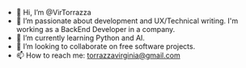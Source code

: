 - 👋 Hi, I’m @VirTorrazza
- 👀 I’m passionate about development and UX/Technical writing. I'm working as a BackEnd Developer in a company.
- 🌱 I’m currently learning Python and AI.
- 💞️ I’m looking to collaborate on free software projects.
- 📫 How to reach me: torrazzavirginia@gmail.com

<!---
VirTorrazza/VirTorrazza is a ✨ special ✨ repository because its `README.md` (this file) appears on your GitHub profile.
You can click the Preview link to take a look at your changes.
--->
